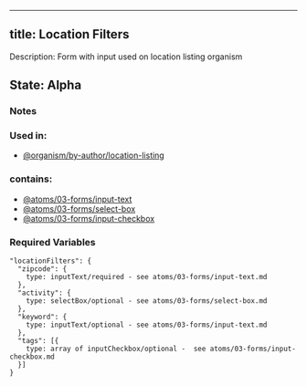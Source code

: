 

---
title: Location Filters
---
Description: Form with input used on location listing organism

## State: Alpha

### Notes

### Used in:
- [@organism/by-author/location-listing](?p=organism-location-listing)

### contains:
- [@atoms/03-forms/input-text](?p=atoms-input-text)
- [@atoms/03-forms/select-box](?p=atoms-select-box)
- [@atoms/03-forms/input-checkbox](?p=atoms-input-checkbox)


### Required Variables
~~~
"locationFilters": {
  "zipcode": {
    type: inputText/required - see atoms/03-forms/input-text.md
  },
  "activity": {
    type: selectBox/optional - see atoms/03-forms/select-box.md
  },
  "keyword": {
    type: inputText/optional - see atoms/03-forms/input-text.md
  },
  "tags": [{
    type: array of inputCheckbox/optional -  see atoms/03-forms/input-checkbox.md
  }]   
}
~~~

